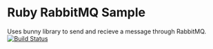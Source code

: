 Ruby RabbitMQ Sample
=====================

Uses bunny library to send and recieve a message through RabbitMQ.
[![Build Status](https://apibeta.shippable.com/projects/5420089b76d0c288e441e5fe/badge?branchName=master)](https://appbeta.shippable.com/projects/5420089b76d0c288e441e5fe/builds/latest)
